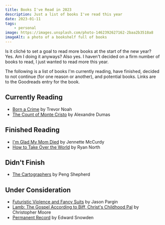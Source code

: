 ```yaml
---
title: Books I've Read in 2023
description: Just a list of books I've read this year
date: 2023-01-11
tags:
    - personal
image: https://images.unsplash.com/photo-1462392627162-2baa2b3518a8
imageAlt: a photo of a bookshelf full of books
---
```


Is it cliché to set a goal to read more books at the start of the new year? Yes. Am I doing it anyways? Also yes. I haven't decided on a firm number of books to read, I just wanted to read more this year.

The following is a list of books I'm currently reading, have finished, decided to not continue (for one reason or another), and potential books. Links are to the Goodreads entry for the book.

## Currently Reading
* [Born a Crime](https://www.goodreads.com/book/show/29780253-born-a-crime) by Trevor Noah
* [The Count of Monte Cristo](https://www.goodreads.com/book/show/7126.The_Count_of_Monte_Cristo) by Alexandre Dumas

## Finished Reading
* [I'm Glad My Mom Died](https://www.goodreads.com/book/show/59364173-i-m-glad-my-mom-died) by Jennette McCurdy
* [How to Take Over the World](https://www.goodreads.com/book/show/58446218-how-to-take-over-the-world) by Ryan North

## Didn't Finish
* [The Cartographers](https://www.goodreads.com/book/show/55004093-the-cartographers) by Peng Shepherd

## Under Consideration
* [Futuristic Violence and Fancy Suits](https://www.goodreads.com/book/show/20501606-futuristic-violence-and-fancy-suits) by Jason Pargin
* [Lamb: The Gospel According to Biff, Christ's Childhood Pal](https://www.goodreads.com/book/show/28881.Lamb) by Christopher Moore
* [Permanent Record](https://www.goodreads.com/book/show/46223297-permanent-record) by Edward Snowden
